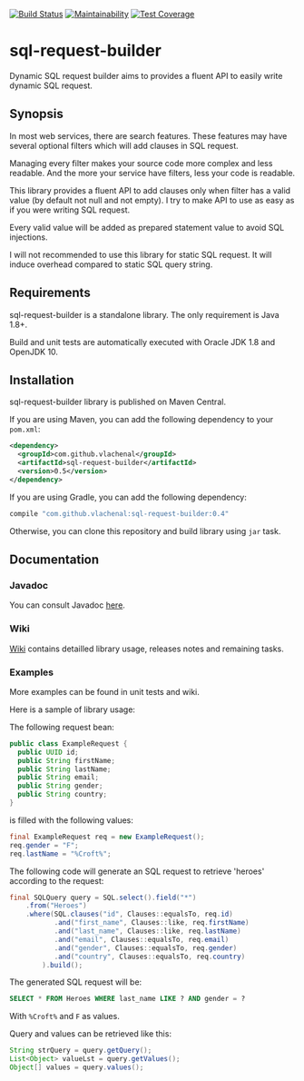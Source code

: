 [![Build Status](https://travis-ci.org/vlachenal/sql-request-builder.svg?branch=master)](https://travis-ci.org/vlachenal/sql-request-builder) [![Maintainability](https://api.codeclimate.com/v1/badges/50db46caf82379434877/maintainability)](https://codeclimate.com/github/vlachenal/sql-request-builder/maintainability) [![Test Coverage](https://api.codeclimate.com/v1/badges/50db46caf82379434877/test_coverage)](https://codeclimate.com/github/vlachenal/sql-request-builder/test_coverage)

# sql-request-builder
Dynamic SQL request builder aims to provides a fluent API to easily write dynamic SQL request.

## Synopsis
In most web services, there are search features. These features may have several optional filters which will add clauses in SQL request.

Managing every filter makes your source code more complex and less readable. And the more your service have filters, less your code is readable.

This library provides a fluent API to add clauses only when filter has a valid value (by default not null and not empty). I try to make API to use as easy as if you were writing SQL request.

Every valid value will be added as prepared statement value to avoid SQL injections.

I will not recommended to use this library for static SQL request. It will induce overhead compared to static SQL query string.

## Requirements
sql-request-builder is a standalone library. The only requirement is Java 1.8+.

Build and unit tests are automatically executed with Oracle JDK 1.8 and OpenJDK 10.

## Installation
sql-request-builder library is published on Maven Central.

If you are using Maven, you can add the following dependency to your `pom.xml`:
```xml
<dependency>
  <groupId>com.github.vlachenal</groupId>
  <artifactId>sql-request-builder</artifactId>
  <version>0.5</version>
</dependency>
```

If you are using Gradle, you can add the following dependency:
```groovy
compile "com.github.vlachenal:sql-request-builder:0.4"
```

Otherwise, you can clone this repository and build library using `jar` task.

## Documentation

### Javadoc
You can consult Javadoc [here](https://vlachenal.github.io/sql-request-builder/index.html?com/github/vlachenal/sql/package-summary.html).

### Wiki
[Wiki](https://github.com/vlachenal/sql-request-builder/wiki) contains detailled library usage, releases notes and remaining tasks.

### Examples
More examples can be found in unit tests and wiki.

Here is a sample of library usage:

The following request bean:
```java
public class ExampleRequest {
  public UUID id;
  public String firstName;
  public String lastName;
  public String email;
  public String gender;
  public String country;
}
```

is filled with the following values:
```java
final ExampleRequest req = new ExampleRequest();
req.gender = "F";
req.lastName = "%Croft%";
```

The following code will generate an SQL request to retrieve 'heroes' according to the request:
```java
final SQLQuery query = SQL.select().field("*")
    .from("Heroes")
    .where(SQL.clauses("id", Clauses::equalsTo, req.id)
           .and("first_name", Clauses::like, req.firstName)
           .and("last_name", Clauses::like, req.lastName)
           .and("email", Clauses::equalsTo, req.email)
           .and("gender", Clauses::equalsTo, req.gender)
           .and("country", Clauses::equalsTo, req.country)
        ).build();
```

The generated SQL request will be:
```sql
SELECT * FROM Heroes WHERE last_name LIKE ? AND gender = ?
```

With `%Croft%` and `F` as values.

Query and values can be retrieved like this:
```java
String strQuery = query.getQuery();
List<Object> valueLst = query.getValues();
Object[] values = query.values();
```
